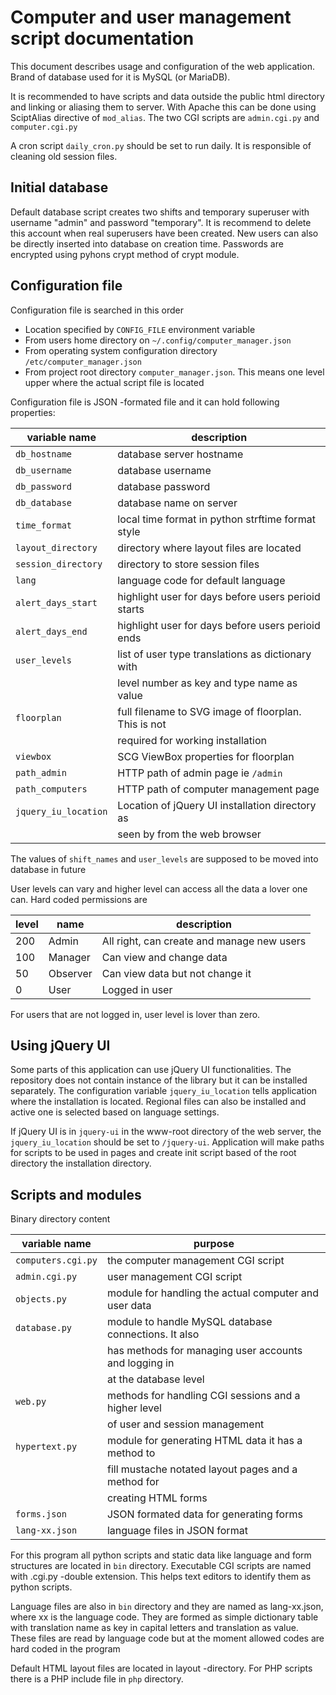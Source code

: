 Computer and user management script documentation
=================================================

This document describes usage and configuration of the web application. Brand
of database used for it is MySQL (or MariaDB).

It is recommended to have scripts and data outside the public html directory
and linking or aliasing them to server. With Apache this can be done using
SciptAlias directive of `mod_alias`. The two CGI scripts are `admin.cgi.py`
and `computer.cgi.py`

A cron script `daily_cron.py` should be set to run daily. It is responsible of cleaning
old session files.

Initial database
----------------

Default database script creates two shifts and temporary superuser with
username "admin" and password "temporary". It is recommend to delete this
account when real superusers have been created. New users can also be directly
inserted into database on creation time. Passwords are encrypted using pyhons
crypt method of crypt module.

Configuration file
------------------

Configuration file is searched in this order

* Location specified by `CONFIG_FILE` environment variable
* From users home directory on `~/.config/computer_manager.json`
* From operating system configuration directory `/etc/computer_manager.json`
* From project root directory `computer_manager.json`. This means one level
   upper where the actual script file is located

Configuration file is JSON -formated file and it can hold following properties:

| variable name        | description                                          |
|----------------------|------------------------------------------------------|
| `db_hostname`        | database server hostname                             |
| `db_username`        | database username                                    |
| `db_password`        | database password                                    |
| `db_database`        | database name on server                              |
| `time_format`        | local time format in python strftime format style    |
| `layout_directory`   | directory where layout files are located             |
| `session_directory`  | directory to store session files                     |
| `lang`               | language code for default language                   |
| `alert_days_start`   | highlight user for days before users perioid starts  |
| `alert_days_end`     | highlight user for days before users perioid ends    |
| `user_levels`        | list of user type translations as dictionary with    |
|                      | level number as key and type name as value           |
| `floorplan`          | full filename to SVG image of floorplan. This is not |
|                      | required for working installation                    |
| `viewbox`            | SCG ViewBox properties for floorplan                 |
| `path_admin`         | HTTP path of admin page ie `/admin`                  |
| `path_computers`     | HTTP path of computer management page                |
| `jquery_iu_location` | Location of jQuery UI installation directory as      |
|                      | seen by from the web browser                         |

The values of `shift_names` and `user_levels` are supposed to be moved into
database in future

User levels can vary and higher level can access all the data a lover one can.
Hard coded permissions are

| level | name     | description                                |
|-------|----------|--------------------------------------------|
| 200   | Admin    | All right, can create and manage new users |
| 100   | Manager  | Can view and change data                   |
| 50    | Observer | Can view data but not change it            |
| 0     | User     | Logged in user                             |

For users that are not logged in, user level is lover than zero.

Using jQuery UI
---------------

Some parts of this application can use jQuery UI functionalities. The
repository does not contain instance of the library but it can be installed
separately. The configuration variable `jquery_iu_location` tells application
where the installation is located. Regional files can also be installed and
active one is selected based on language settings.

If jQuery UI is in `jquery-ui` in the www-root directory of the web server,
the `jquery_iu_location` should be set to `/jquery-ui`. Application will make
paths for scripts to be used in pages and create init script based of the root
directory the installation directory.

Scripts and modules
-------------------

Binary directory content

| variable name      | purpose                                               |
|--------------------|-------------------------------------------------------|
| `computers.cgi.py` | the computer management CGI script                    |
| `admin.cgi.py`     | user management CGI script                            |
| `objects.py`       | module for handling the actual computer and user data |
| `database.py`      | module to handle MySQL database connections. It also  |
|                    | has methods for managing user accounts and logging in |
|                    | at the database level                                 |
| `web.py`           | methods for handling CGI sessions and a higher level  |
|                    | of user and session management                        |
| `hypertext.py`     | module for generating HTML data it has a method to    |
|                    | fill mustache notated layout pages and a method for   |
|                    | creating HTML forms                                   |
| `forms.json`       | JSON formated data for generating forms               |
| `lang-xx.json`     | language files in JSON format                         |

For this program all python scripts and static data like language and form
structures are located in `bin` directory. Executable CGI scripts are named
with .cgi.py -double extension. This helps text editors to identify them as
python scripts.

Language files are also in `bin` directory and they are named as lang-xx.json,
where xx is the language code. They are formed as simple dictionary table with
translation name as key in capital letters and translation as value. These
files are read by language code but at the moment allowed codes are hard coded
in the program

Default HTML layout files are located in layout -directory. For PHP scripts
there is a PHP include file in `php` directory.

